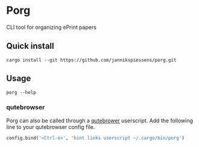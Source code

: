 # Porg

CLI tool for organizing ePrint papers

## Quick install

``` shell
cargo install --git https://github.com/jannikspiessens/porg.git
```

## Usage

``` shell
porg --help
```

### qutebrowser

Porg can also be called through a [qutebrower](https://github.com/qutebrowser/qutebrowser) userscript. Add the following line to your qutebrowser config file.

``` Python
config.bind('<Ctrl-o>', 'hint links userscript ~/.cargo/bin/porg')
```

